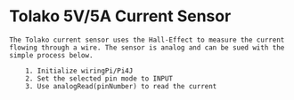# Tolako 5V/5A Current Sensor
	The Tolako current sensor uses the Hall-Effect to measure the current flowing through a wire. The sensor is analog and can be sued with the simple process below.

		1. Initialize wiringPi/Pi4J
		2. Set the selected pin mode to INPUT
		3. Use analogRead(pinNumber) to read the current


